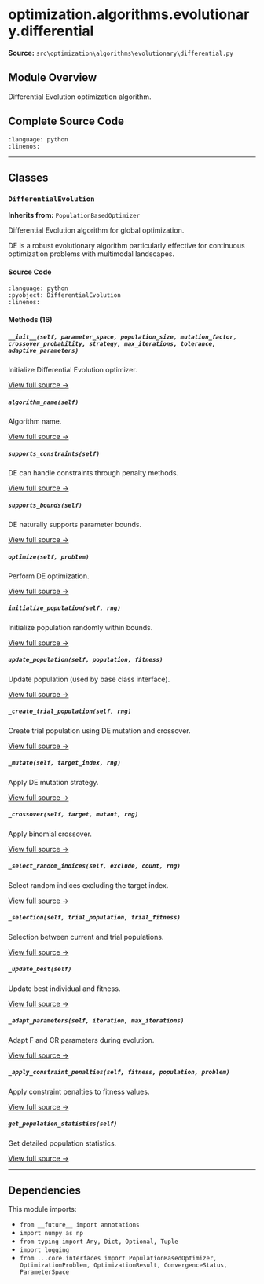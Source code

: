 # optimization.algorithms.evolutionary.differential

**Source:** `src\optimization\algorithms\evolutionary\differential.py`

## Module Overview

Differential Evolution optimization algorithm.

## Complete Source Code

```{literalinclude} ../../../src/optimization/algorithms/evolutionary/differential.py
:language: python
:linenos:
```

---

## Classes

### `DifferentialEvolution`

**Inherits from:** `PopulationBasedOptimizer`

Differential Evolution algorithm for global optimization.

DE is a robust evolutionary algorithm particularly effective for
continuous optimization problems with multimodal landscapes.

#### Source Code

```{literalinclude} ../../../src/optimization/algorithms/evolutionary/differential.py
:language: python
:pyobject: DifferentialEvolution
:linenos:
```

#### Methods (16)

##### `__init__(self, parameter_space, population_size, mutation_factor, crossover_probability, strategy, max_iterations, tolerance, adaptive_parameters)`

Initialize Differential Evolution optimizer.

[View full source →](#method-differentialevolution-__init__)

##### `algorithm_name(self)`

Algorithm name.

[View full source →](#method-differentialevolution-algorithm_name)

##### `supports_constraints(self)`

DE can handle constraints through penalty methods.

[View full source →](#method-differentialevolution-supports_constraints)

##### `supports_bounds(self)`

DE naturally supports parameter bounds.

[View full source →](#method-differentialevolution-supports_bounds)

##### `optimize(self, problem)`

Perform DE optimization.

[View full source →](#method-differentialevolution-optimize)

##### `initialize_population(self, rng)`

Initialize population randomly within bounds.

[View full source →](#method-differentialevolution-initialize_population)

##### `update_population(self, population, fitness)`

Update population (used by base class interface).

[View full source →](#method-differentialevolution-update_population)

##### `_create_trial_population(self, rng)`

Create trial population using DE mutation and crossover.

[View full source →](#method-differentialevolution-_create_trial_population)

##### `_mutate(self, target_index, rng)`

Apply DE mutation strategy.

[View full source →](#method-differentialevolution-_mutate)

##### `_crossover(self, target, mutant, rng)`

Apply binomial crossover.

[View full source →](#method-differentialevolution-_crossover)

##### `_select_random_indices(self, exclude, count, rng)`

Select random indices excluding the target index.

[View full source →](#method-differentialevolution-_select_random_indices)

##### `_selection(self, trial_population, trial_fitness)`

Selection between current and trial populations.

[View full source →](#method-differentialevolution-_selection)

##### `_update_best(self)`

Update best individual and fitness.

[View full source →](#method-differentialevolution-_update_best)

##### `_adapt_parameters(self, iteration, max_iterations)`

Adapt F and CR parameters during evolution.

[View full source →](#method-differentialevolution-_adapt_parameters)

##### `_apply_constraint_penalties(self, fitness, population, problem)`

Apply constraint penalties to fitness values.

[View full source →](#method-differentialevolution-_apply_constraint_penalties)

##### `get_population_statistics(self)`

Get detailed population statistics.

[View full source →](#method-differentialevolution-get_population_statistics)

---

## Dependencies

This module imports:

- `from __future__ import annotations`
- `import numpy as np`
- `from typing import Any, Dict, Optional, Tuple`
- `import logging`
- `from ...core.interfaces import PopulationBasedOptimizer, OptimizationProblem, OptimizationResult, ConvergenceStatus, ParameterSpace`
